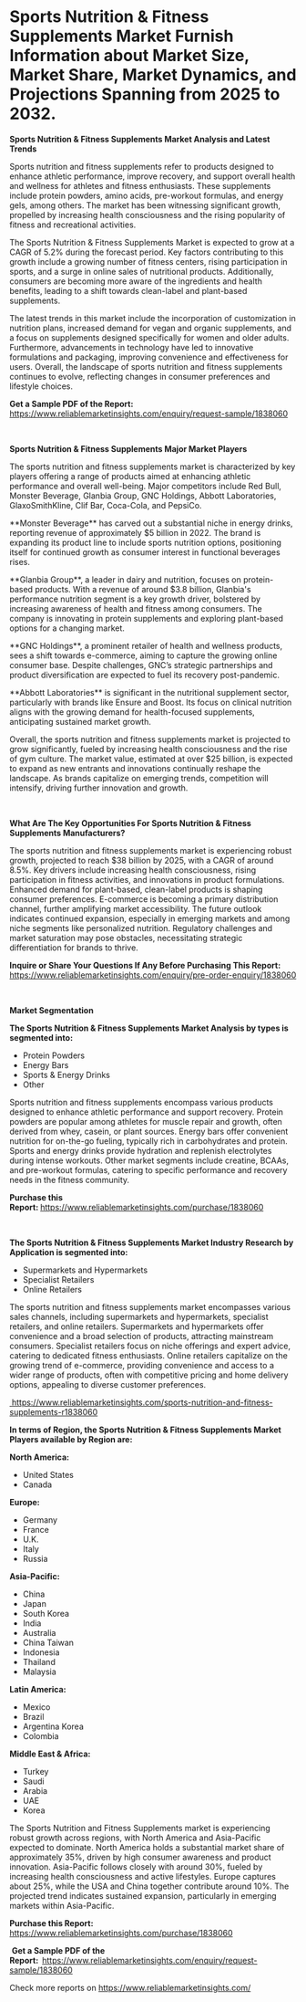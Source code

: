 <p><h1>Sports Nutrition & Fitness Supplements Market Furnish Information about Market Size, Market Share, Market Dynamics, and Projections Spanning from 2025 to 2032.</h1></p><p><strong>Sports Nutrition & Fitness Supplements Market Analysis and Latest Trends</strong></p>
<p><p>Sports nutrition and fitness supplements refer to products designed to enhance athletic performance, improve recovery, and support overall health and wellness for athletes and fitness enthusiasts. These supplements include protein powders, amino acids, pre-workout formulas, and energy gels, among others. The market has been witnessing significant growth, propelled by increasing health consciousness and the rising popularity of fitness and recreational activities.</p><p>The Sports Nutrition & Fitness Supplements Market is expected to grow at a CAGR of 5.2% during the forecast period. Key factors contributing to this growth include a growing number of fitness centers, rising participation in sports, and a surge in online sales of nutritional products. Additionally, consumers are becoming more aware of the ingredients and health benefits, leading to a shift towards clean-label and plant-based supplements.</p><p>The latest trends in this market include the incorporation of customization in nutrition plans, increased demand for vegan and organic supplements, and a focus on supplements designed specifically for women and older adults. Furthermore, advancements in technology have led to innovative formulations and packaging, improving convenience and effectiveness for users. Overall, the landscape of sports nutrition and fitness supplements continues to evolve, reflecting changes in consumer preferences and lifestyle choices.</p></p>
<p><strong>Get a Sample PDF of the Report:&nbsp;</strong> <a href="https://www.reliablemarketinsights.com/enquiry/request-sample/1838060?utm_campaign=3196&utm_medium=2&utm_source=Github&utm_content=ia&utm_term=07042025&utm_id=sports-nutrition-fitness-supplements">https://www.reliablemarketinsights.com/enquiry/request-sample/1838060</a></p>
<p>&nbsp;</p>
<p><strong>Sports Nutrition & Fitness Supplements Major Market Players</strong></p>
<p><p>The sports nutrition and fitness supplements market is characterized by key players offering a range of products aimed at enhancing athletic performance and overall well-being. Major competitors include Red Bull, Monster Beverage, Glanbia Group, GNC Holdings, Abbott Laboratories, GlaxoSmithKline, Clif Bar, Coca-Cola, and PepsiCo. </p><p>**Monster Beverage** has carved out a substantial niche in energy drinks, reporting revenue of approximately $5 billion in 2022. The brand is expanding its product line to include sports nutrition options, positioning itself for continued growth as consumer interest in functional beverages rises.</p><p>**Glanbia Group**, a leader in dairy and nutrition, focuses on protein-based products. With a revenue of around $3.8 billion, Glanbia's performance nutrition segment is a key growth driver, bolstered by increasing awareness of health and fitness among consumers. The company is innovating in protein supplements and exploring plant-based options for a changing market.</p><p>**GNC Holdings**, a prominent retailer of health and wellness products, sees a shift towards e-commerce, aiming to capture the growing online consumer base. Despite challenges, GNC’s strategic partnerships and product diversification are expected to fuel its recovery post-pandemic.</p><p>**Abbott Laboratories** is significant in the nutritional supplement sector, particularly with brands like Ensure and Boost. Its focus on clinical nutrition aligns with the growing demand for health-focused supplements, anticipating sustained market growth.</p><p>Overall, the sports nutrition and fitness supplements market is projected to grow significantly, fueled by increasing health consciousness and the rise of gym culture. The market value, estimated at over $25 billion, is expected to expand as new entrants and innovations continually reshape the landscape. As brands capitalize on emerging trends, competition will intensify, driving further innovation and growth.</p></p>
<p>&nbsp;</p>
<p><strong>What Are The Key Opportunities For Sports Nutrition & Fitness Supplements Manufacturers?</strong></p>
<p><p>The sports nutrition and fitness supplements market is experiencing robust growth, projected to reach $38 billion by 2025, with a CAGR of around 8.5%. Key drivers include increasing health consciousness, rising participation in fitness activities, and innovations in product formulations. Enhanced demand for plant-based, clean-label products is shaping consumer preferences. E-commerce is becoming a primary distribution channel, further amplifying market accessibility. The future outlook indicates continued expansion, especially in emerging markets and among niche segments like personalized nutrition. Regulatory challenges and market saturation may pose obstacles, necessitating strategic differentiation for brands to thrive.</p></p>
<p><strong>Inquire or Share Your Questions If Any Before Purchasing This Report:</strong> <a href="https://www.reliablemarketinsights.com/enquiry/pre-order-enquiry/1838060?utm_campaign=3196&utm_medium=2&utm_source=Github&utm_content=ia&utm_term=07042025&utm_id=sports-nutrition-fitness-supplements">https://www.reliablemarketinsights.com/enquiry/pre-order-enquiry/1838060</a></p>
<p>&nbsp;</p>
<p><strong>Market Segmentation</strong></p>
<p><strong>The Sports Nutrition & Fitness Supplements Market Analysis by types is segmented into:</strong></p>
<p><ul><li>Protein Powders</li><li>Energy Bars</li><li>Sports & Energy Drinks</li><li>Other</li></ul></p>
<p><p>Sports nutrition and fitness supplements encompass various products designed to enhance athletic performance and support recovery. Protein powders are popular among athletes for muscle repair and growth, often derived from whey, casein, or plant sources. Energy bars offer convenient nutrition for on-the-go fueling, typically rich in carbohydrates and protein. Sports and energy drinks provide hydration and replenish electrolytes during intense workouts. Other market segments include creatine, BCAAs, and pre-workout formulas, catering to specific performance and recovery needs in the fitness community.</p></p>
<p><strong>Purchase this Report:&nbsp;</strong><a href="https://www.reliablemarketinsights.com/purchase/1838060?utm_campaign=3196&utm_medium=2&utm_source=Github&utm_content=ia&utm_term=07042025&utm_id=sports-nutrition-fitness-supplements">https://www.reliablemarketinsights.com/purchase/1838060</a></p>
<p>&nbsp;</p>
<p><strong>The Sports Nutrition & Fitness Supplements Market Industry Research by Application is segmented into:</strong></p>
<p><ul><li>Supermarkets and Hypermarkets</li><li>Specialist Retailers</li><li>Online Retailers</li></ul></p>
<p><p>The sports nutrition and fitness supplements market encompasses various sales channels, including supermarkets and hypermarkets, specialist retailers, and online retailers. Supermarkets and hypermarkets offer convenience and a broad selection of products, attracting mainstream consumers. Specialist retailers focus on niche offerings and expert advice, catering to dedicated fitness enthusiasts. Online retailers capitalize on the growing trend of e-commerce, providing convenience and access to a wider range of products, often with competitive pricing and home delivery options, appealing to diverse customer preferences.</p></p>
<p><a href="https://www.reliablemarketinsights.com/sports-nutrition-and-fitness-supplements-r1838060?utm_campaign=3196&utm_medium=2&utm_source=Github&utm_content=ia&utm_term=07042025&utm_id=sports-nutrition-fitness-supplements">&nbsp;https://www.reliablemarketinsights.com/sports-nutrition-and-fitness-supplements-r1838060</a></p>
<p><strong>In terms of Region, the Sports Nutrition & Fitness Supplements Market Players available by Region are:</strong></p>
<p>
    <p> <strong> North America: </strong>
        <ul>
            <li>United States</li>
            <li>Canada</li>
        </ul>
        </p> 
    <p> <strong> Europe: </strong>
        <ul>
            <li>Germany</li>
            <li>France</li>
            <li>U.K.</li>
            <li>Italy</li>
            <li>Russia</li>
        </ul>
        </p> 
    <p> <strong> Asia-Pacific: </strong>
        <ul>
            <li>China</li>
            <li>Japan</li>
            <li>South Korea</li>
            <li>India</li>
            <li>Australia</li>
            <li>China Taiwan</li>
            <li>Indonesia</li>
            <li>Thailand</li>
            <li>Malaysia</li>
        </ul>
        </p> 
    <p> <strong> Latin America: </strong>
        <ul>
            <li>Mexico</li>
            <li>Brazil</li>
            <li>Argentina Korea</li>
            <li>Colombia</li>
        </ul>
        </p> 
    <p> <strong> Middle East & Africa: </strong>
        <ul>
            <li>Turkey</li>
            <li>Saudi</li>
            <li>Arabia</li>
            <li>UAE</li>
            <li>Korea</li>
        </ul>
    </p>
    </p>
<p><p>The Sports Nutrition and Fitness Supplements market is experiencing robust growth across regions, with North America and Asia-Pacific expected to dominate. North America holds a substantial market share of approximately 35%, driven by high consumer awareness and product innovation. Asia-Pacific follows closely with around 30%, fueled by increasing health consciousness and active lifestyles. Europe captures about 25%, while the USA and China together contribute around 10%. The projected trend indicates sustained expansion, particularly in emerging markets within Asia-Pacific.</p></p>
<p><strong>Purchase this Report: </strong><a href="https://www.reliablemarketinsights.com/purchase/1838060?utm_campaign=3196&utm_medium=2&utm_source=Github&utm_content=ia&utm_term=07042025&utm_id=sports-nutrition-fitness-supplements">https://www.reliablemarketinsights.com/purchase/1838060</a></p>
<p>&nbsp;<strong>Get a Sample PDF of the Report:&nbsp;&nbsp;</strong><a href="https://www.reliablemarketinsights.com/enquiry/request-sample/1838060?utm_campaign=3196&utm_medium=2&utm_source=Github&utm_content=ia&utm_term=07042025&utm_id=sports-nutrition-fitness-supplements">https://www.reliablemarketinsights.com/enquiry/request-sample/1838060</a></p>
<p><strong></strong></p>
<p>Check more reports on <a href="https://www.reliablemarketinsights.com/?utm_campaign=3196&utm_medium=2&utm_source=Github&utm_content=ia&utm_term=07042025&utm_id=sports-nutrition-fitness-supplements">https://www.reliablemarketinsights.com/</a></p>